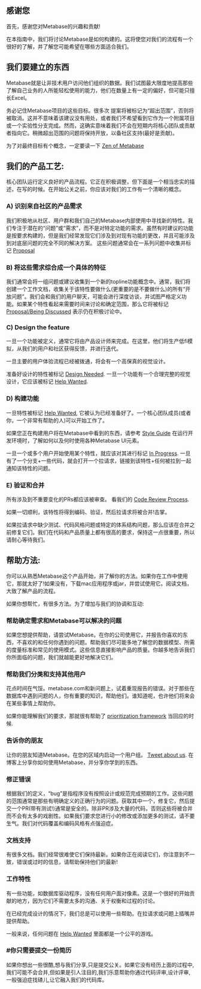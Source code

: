 ## 感谢您

首先，感谢您对Metabase的兴趣和贡献!

在本指南中，我们将讨论Metabase是如何构建的。这将使您对我们的流程有一个很好的了解，并了解您可能希望在哪些方面适合我们。

## 我们要建立的东西

Metabase就是让非技术用户访问他们组织的数据。我们试图最大限度地提高那些了解自己业务的人所能轻松使用的能力，他们在数量上有一定的偏好，但可能只擅长Excel。

务必记住Metabase项目的这些目标。很多次
提案将被标记为“超出范围”，否则将被取消。这并不意味着该建议没有用处，或者我们不希望看到它作为一个附属项目或一个实验性分支完成。然而，这确实意味着我们不会在短期内将核心团队或贡献者指向它。稍微超出范围的问题将保持开放，以备社区支持(最好是贡献)。

为了对最终目标有个概念，一定要读一下 [Zen of Metabase](../zen.md)

## 我们的产品工艺:

核心团队运行定义良好的产品流程。它正在积极调整，但下面是一个相当忠实的描述，在写的时候。在开始公关之前，你应该对我们的工作有一个清晰的概念。

### A) 识别来自社区的产品需求

我们积极地从社区、用户群和我们自己的Metabase内部使用中寻找新的特性。我们专注于潜在的“问题”或“需求”，而不是对特定功能的需求。虽然有时建议的功能是按要求构建的，但是我们经常发现它们涉及到对现有功能的更改，并且可能涉及到对底层问题的完全不同的解决方案。 这些问题通常会在一系列问题中收集并标记 [Proposal](https://github.com/metabase/metabase/labels/Proposal)

### B) 将这些需求综合成一个具体的特征

我们通常会将一组问题或建议收集到一个新的topline功能概念中。通常，我们将创建一个工作文档，收集关于该特性要做什么(更重要的是不要做什么)的所有“开放问题”。我们会和我们的用户聊天，可能会进行深度访谈，并试图严格定义功能。如果某个特性看起来需要时间来讨论和确定范围，那么它将被标记 [Proposal/Being Discussed](https://github.com/metabase/metabase/labels/Proposal%2FBeing%20Discussed) 表示仍在积极讨论中。

### C) Design the feature

一旦一个功能被定义，通常它将由产品设计师来完成。在这里，他们将生产低fi模拟，从我们的用户和社区获得反馈，并进行迭代。

一旦主要的用户体验流程已经被拨通，将会有一个高保真的视觉设计。

准备好设计的特性被标记 [Design Needed](https://github.com/metabase/metabase/labels/Design%2FNeeded). 一旦一个功能有一个合理完整的视觉设计，它应该被标记 [Help Wanted](https://github.com/metabase/metabase/labels/Help%20Wanted).

### D) 构建功能

一旦特性被标记 [Help Wanted](https://github.com/metabase/metabase/labels/Help%20Wanted), 它被认为已经准备好了。一个核心团队成员(或者你，一个非常有帮助的人)可以开始工作了。

如果您正在构建用户将在Metabase中看到的东西，请参考 [Style Guide](https://localhost:3000/_internal) 在运行开发环境时，了解如何以及何时使用各种Metabase UI元素。

一旦一个或多个用户开始使用某个特性，就应该对其进行标记 [In Progress](https://github.com/metabase/metabase/labels/In%20Progress). 一旦有了一个分支+一些代码，就会打开一个拉请求，链接到该特性+任何被拉到一起通知该特性的问题。

### E) 验证和合并

所有涉及到不重要变化的PRs都应该被审查。 看我们的 [Code Review Process](code-reviews.md).

如果一切顺利，该特性将得到编码、验证，然后拉请求将被合并!击掌。

如果拉请求中缺少测试、代码风格问题或特定的体系结构问题，那么应该在合并之前修复它们。我们在代码和产品质量上都有很高的要求，保持这一点很重要，所以请耐心等待我们。

## 帮助方法:

你可以从熟悉Metabase这个产品开始，并了解你的方法。如果你在工作中使用它，那就太好了!如果没有，下载mac应用程序或jar，并尝试使用它。阅读文档，大致了解产品的流程。

如果你想帮忙，有很多方法。为了增加与我们的协调和互动:

### 帮助确定需求和Metabase可以解决的问题

如果您想提供帮助，请尝试Metabase。在你的公司使用它，并报告你喜欢的东西，不喜欢的和任何你遇到的问题。帮助我们尽可能多地了解您的数据模型、所需的度量标准和常见的使用模式。这些信息直接影响产品的质量。你越多地告诉我们你所面临的问题，我们就越能更好地解决它们。

### 帮助我们分类和支持其他用户

花点时间在气馁。metabase.com和新问题上，试着重现报告的错误。对于那些在数据库中遇到问题的人，你有重要的知识，帮助他们。谁知道呢，也许他们将来会在某些事情上帮助你。

如果你能理解我们的要求，那就很有帮助了 [prioritization framework](https://github.com/metabase/metabase/wiki/Bug-Prioritization) 当回应的时候.

### 告诉你的朋友

让你的朋友知道Metabase。在您的区域内启动一个用户组。 [Tweet about us](http://twitter.com/metabase). 在博客上分享你如何使用Metabase，并分享你学到的东西。

### 修正错误

根据我们的定义，“bug”是指程序没有按照设计或规范完成预期的工作。这些问题的范围通常是那些有明确定义的正确行为的问题。获取其中一个，修复它，然后提交一个PR(带有测试!)通常是安全的。除非PR涉及大量的代码，否则这些将被合并而不会有太多的戏剧性。如果我们要求您进行小的修改或添加更多的测试，请不要生气。我们对代码覆盖和编码风格有点强迫症。

### 文档支持

有很多文档。我们经常很难使它们保持最新。如果你正在阅读它们，你注意到不一致，错误或过时的信息，请帮助保持他们的最新!

### 工作特性

有一些功能，如数据库驱动程序，没有任何用户面对像素。这是一个很好的开始贡献的地方，因为它们不需要太多的沟通、关于权衡和过程的讨论。

在已经完成设计的情况下，我们总是可以使用一些帮助。在拉请求或问题上插嘴并提供帮助。

一般来说，任何问题在 [Help Wanted](https://github.com/metabase/metabase/labels/Help%20Wanted) 里面都是一个公平的游戏。

### #你只需要提交一份简历

如果你想出一些很酷,想与我们分享,只是提交公关。如果它没有经历上面的过程中,我们可能不会合并,但如果是引人注目的,我们乐意帮助你通过代码评审,设计评审,一般强迫症找碴儿,让它融入我们的代码库。
